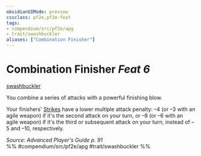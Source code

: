 ```yaml
---
obsidianUIMode: preview
cssclass: pf2e,pf2e-feat
tags:
- compendium/src/pf2e/apg
- trait/swashbuckler
aliases: ["Combination Finisher"]
---
```

# Combination Finisher  *Feat 6*  
[swashbuckler](rules/traits/swashbuckler-apg.md)  


You combine a series of attacks with a powerful finishing blow.

Your finishers' [Strikes](rules/actions/strike.md) have a lower multiple attack penalty: –4 (or –3 with an agile weapon) if it's the second attack on your turn, or –8 (or –6 with an agile weapon) if it's the third or subsequent attack on your turn, instead of –5 and –10, respectively.

*Source: Advanced Player's Guide p. 91*  
%% #compendium/src/pf2e/apg #trait/swashbuckler %%